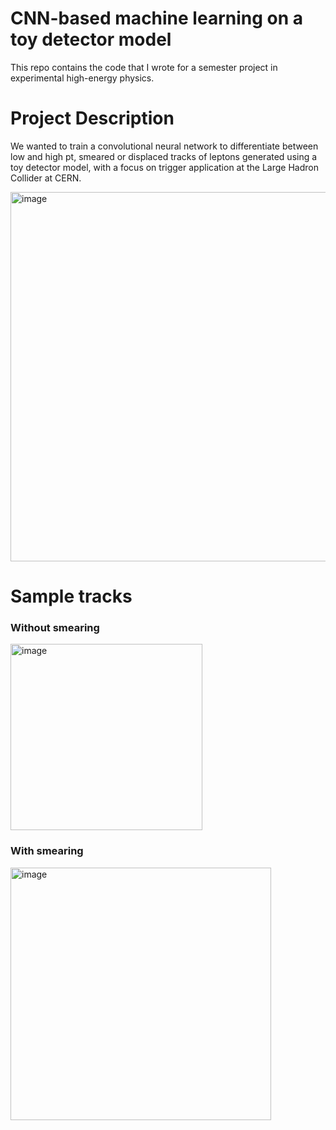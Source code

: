 
# CNN-based machine learning on a toy detector model
This repo contains the code that I wrote for a semester project in experimental high-energy physics. 

# Project Description
We wanted to train a convolutional neural network to differentiate between low and high pt, smeared or displaced
tracks of leptons generated using a toy detector model, with a focus on trigger application at the Large Hadron Collider at CERN.

<img width="1748" height="591" alt="image" src="https://github.com/user-attachments/assets/5a46118d-bd6e-4e4a-afc3-96dcaa07f624" />

# Sample tracks
### Without smearing 
<img width="307" height="298" alt="image" src="https://github.com/user-attachments/assets/15c2b4d5-c031-431e-b19e-c6de5a558c52" />

### With smearing 
<img width="417" height="404" alt="image" src="https://github.com/user-attachments/assets/1787b914-565f-45b6-96ae-1a0f7c6bce89" />
